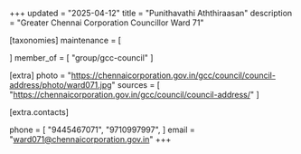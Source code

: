 +++
updated = "2025-04-12"
title = "Punithavathi Aththiraasan"
description = "Greater Chennai Corporation Councillor Ward 71"

[taxonomies]
maintenance = [

]
member_of = [
    "group/gcc-council"
]

[extra]
photo = "https://chennaicorporation.gov.in/gcc/council/council-address/photo/ward071.jpg"
sources = [
    "https://chennaicorporation.gov.in/gcc/council/council-address/"
]

[extra.contacts]

phone = [
    "9445467071",
    "9710997997",
    ]
email = "ward071@chennaicorporation.gov.in"
+++